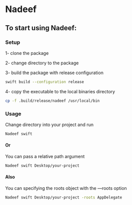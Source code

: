 # Nadeef

## To start using Nadeef:

### Setup

1- clone the package

2- change directory to the package 

3- build the package with release configuration
```bash
swift build --configuration release
```
4- copy the executable to the local binaries directory
```bash
cp -f .build/release/nadeef /usr/local/bin
```
### Usage

Change directory into your project and run
```bash
Nadeef swift
```
#### Or

You can pass a relative path argument 
```bash
Nadeef swift Desktop/your-project
```
#### Also

You can specifying the roots object with the —roots option
```bash
Nadeef swift Desktop/your-project -roots AppDelegate
```
